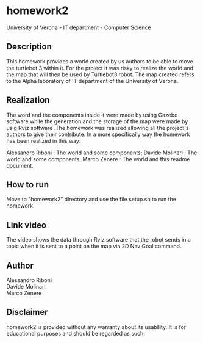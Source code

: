 # homework2

University of Verona - IT department - Computer Science

## Description

This homework provides a world created by us authors to be able to move the turtlebot 3 within it. For the project it was risky to realize the world and the map that will then be used by Turtlebot3 robot.
The map created refers to the Alpha laboratory of IT department of the University of Verona.

## Realization

The word and the components inside it were made by using Gazebo software while the generation and the storage of the map were made by usig Rviz software .The homework was realized allowing all the project's authors to give their contribute. In a more specifically way the homework has been realized in this way:

Alessandro Riboni : The world and some components;
Davide Molinari : The world and some components;
Marco Zenere : The world and this readme document.

## How to run

Move to "homework2" directory and use the file setup.sh to run the homework.

## Link video

The video shows the data through Rviz software that the robot sends in a topic when it is sent to a point on the map via 2D Nav Goal command. 


## Author
Alessandro Riboni<br>
Davide Molinari<br>
Marco Zenere<br>

## Disclaimer
homework2 is provided without any warranty about its usability. It is for educational purposes and should be regarded as such.


